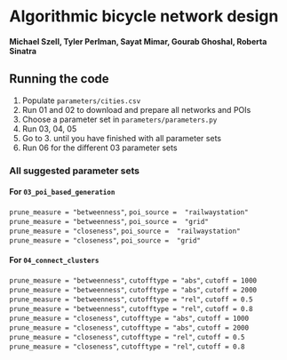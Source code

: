 # Algorithmic bicycle network design
#### Michael Szell, Tyler Perlman, Sayat Mimar, Gourab Ghoshal, Roberta Sinatra

## Running the code
1. Populate `parameters/cities.csv` 
2. Run 01 and 02 to download and prepare all networks and POIs  
3. Choose a parameter set in `parameters/parameters.py`  
4. Run 03, 04, 05  
5. Go to 3. until you have finished with all parameter sets  
6. Run 06 for the different 03 parameter sets  

### All suggested parameter sets 
#### For `03_poi_based_generation`
`prune_measure = "betweenness"`, `poi_source =  "railwaystation"`  
`prune_measure = "betweenness"`, `poi_source =  "grid"`  
`prune_measure = "closeness"`, `poi_source =  "railwaystation"`  
`prune_measure = "closeness"`, `poi_source =  "grid"`  

#### For `04_connect_clusters`
`prune_measure = "betweenness"`, `cutofftype = "abs"`, `cutoff = 1000`  
`prune_measure = "betweenness"`, `cutofftype = "abs"`, `cutoff = 2000`  
`prune_measure = "betweenness"`, `cutofftype = "rel"`, `cutoff = 0.5`  
`prune_measure = "betweenness"`, `cutofftype = "rel"`, `cutoff = 0.8`  
`prune_measure = "closeness"`, `cutofftype = "abs"`, `cutoff = 1000`  
`prune_measure = "closeness"`, `cutofftype = "abs"`, `cutoff = 2000`  
`prune_measure = "closeness"`, `cutofftype = "rel"`, `cutoff = 0.5`  
`prune_measure = "closeness"`, `cutofftype = "rel"`, `cutoff = 0.8`  